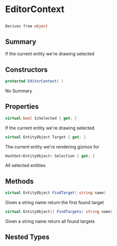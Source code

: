 # EditorContext

## 
```c#
Derives from object
```

## Summary

If the current entity we're drawing selected
## Constructors

```c#
protected EditorContext( ) 
```
No Summary
## Properties

```c#
virtual bool IsSelected { get; } 
```
If the current entity we're drawing selected
```c#
virtual EntityObject Target { get; } 
```
The current entity we're rendering gizmos for
```c#
HashSet<EntityObject> Selection { get; } 
```
All selected entities
## Methods

```c#
virtual EntityObject FindTarget( string name) 
```
Given a string name return the first found target
```c#
virtual EntityObject[] FindTargets( string name) 
```
Given a string name return all found targets
## Nested Types

